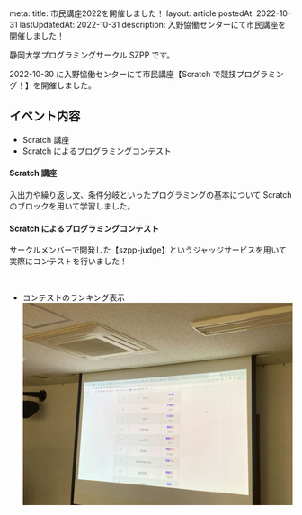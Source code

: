 <route lang="yaml">
meta:
    title: 市民講座2022を開催しました！
    layout: article
    postedAt: 2022-10-31
    lastUpdatedAt: 2022-10-31
    description:
        入野恊働センターにて市民講座を開催しました！
</route>

静岡大学プログラミングサークル SZPP です。

2022-10-30 に入野恊働センターにて市民講座【Scratch で競技プログラミング！】を開催しました。

## イベント内容

- Scratch 講座
- Scratch によるプログラミングコンテスト

#### Scratch 講座

入出力や繰り返し文、条件分岐といったプログラミングの基本について Scratch のブロックを用いて学習しました。

#### Scratch によるプログラミングコンテスト

サークルメンバーで開発した【szpp-judge】というジャッジサービスを用いて実際にコンテストを行いました！

<br>

- コンテストのランキング表示
  ![コンテストの様子](./contest.jpg)
